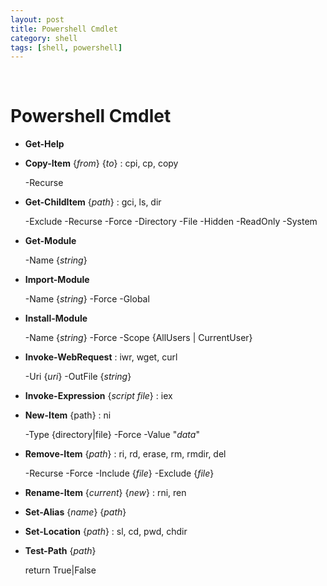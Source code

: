 ```yaml
---
layout: post
title: Powershell Cmdlet
category: shell
tags: [shell, powershell]
---
```


&nbsp;

# Powershell Cmdlet

- **Get-Help**

- **Copy-Item** {*from*} {*to*} : cpi, cp, copy

  -Recurse

- **Get-ChildItem** {*path*} : gci, ls, dir

  -Exclude
  -Recurse
  -Force
  -Directory
  -File
  -Hidden
  -ReadOnly
  -System

- **Get-Module**

  -Name {*string*}

- **Import-Module**

  -Name {*string*}
  -Force
  -Global

- **Install-Module**

  -Name {*string*}
  -Force
  -Scope {AllUsers | CurrentUser}

- **Invoke-WebRequest** : iwr, wget, curl

  -Uri {*uri*}
  -OutFile {*string*}

- **Invoke-Expression** {*script file*} : iex

- **New-Item** {path} : ni

  -Type {directory|file}
  -Force
  -Value "*data*"

- **Remove-Item** {*path*} : ri, rd, erase, rm, rmdir, del

  -Recurse
  -Force
  -Include {*file*}
  -Exclude {*file*}

- **Rename-Item** {*current*} {*new*} : rni, ren

- **Set-Alias** {*name*} {*path*}

- **Set-Location** {*path*} : sl, cd, pwd, chdir

- **Test-Path** {*path*}

  return True|False

